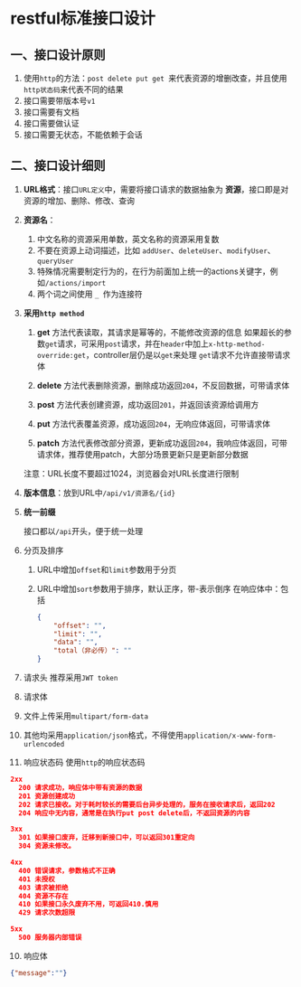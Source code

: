 # restful标准接口设计

## 一、接口设计原则

1. 使用`http`的方法：`post delete put get `来代表资源的增删改查，并且使用`http状态码`来代表不同的结果
2. 接口需要带版本号`v1`
3. 接口需要有文档
4. 接口需要做认证
5. 接口需要无状态，不能依赖于会话

## 二、接口设计细则

1. **URL格式**：接口`URL定义`中，需要将接口请求的数据抽象为 **资源**，接口即是对资源的增加、删除、修改、查询

2. **资源名**：
   
     1. 中文名称的资源采用单数，英文名称的资源采用复数
     2. 不要在资源上动词描述，比如 `addUser`、`deleteUser`、`modifyUser`、`queryUser`
     3. 特殊情况需要制定行为的，在行为前面加上统一的actions关键字，例如`/actions/import`
     4. 两个词之间使用 `_ `作为连接符
     
3. **采用`http method`**

	1. **get** 方法代表读取，其请求是幂等的，不能修改资源的信息
	   如果超长的参数`get`请求，可采用`post`请求，并在`header`中加上`x-http-method-override:get`，controller层仍是以`get`来处理
	`get`请求不允许直接带请求体
	
	2. **delete**  方法代表删除资源，删除成功返回`204`，不反回数据，可带请求体
	
	3. **post**  方法代表创建资源，成功返回`201`，并返回该资源给调用方
	
	4. **put**  方法代表覆盖资源，成功返回`204`，无响应体返回，可带请求体
	
	5. **patch**  方法代表修改部分资源，更新成功返回`204`，我响应体返回，可带请求体，推荐使用patch，大部分场景更新只是更新部分数据
	
	注意：URL长度不要超过1024，浏览器会对URL长度进行限制

4. **版本信息**：放到URL中`/api/v1/资源名/{id}`

5. **统一前缀**

	接口都以`/api`开头，便于统一处理

6. 分页及排序
   	 
   1. URL中增加`offset`和`limit`参数用于分页
   
   2. URL中增加`sort`参数用于排序，默认正序，带-表示倒序
      在响应体中：包括
   
        ```json
        {
        	"offset": "",
        	"limit": "",
        	"data": "",
        	"total（非必传）": ""
        }
        ```
   
7. 请求头
     推荐采用`JWT token`

8. 请求体

  1. 文件上传采用`multipart/form-data`
  2.  其他均采用`application/json`格式，不得使用`application/x-www-form-urlencoded`

9. 响应状态码
    使用`http`的响应状态码

  ```json
  2xx
  	200 请求成功，响应体中带有资源的数据
  	201 资源创建成功
  	202 请求已接收。对于耗时较长的需要后台异步处理的，服务在接收请求后，返回202
  	204 响应中无内容，通常是在执行put post delete后，不返回资源的内容
  
  3xx
  	301 如果接口废弃，迁移到新接口中，可以返回301重定向
  	304 资源未修改。
  
  4xx
  	400 错误请求，参数格式不正确
  	401 未授权
  	403 请求被拒绝
  	404 资源不存在
  	410 如果接口永久废弃不用，可返回410.慎用
  	429 请求次数超限
  
  5xx
  	500 服务器内部错误
  
  ```

10. 响应体

  ```json
  {"message":""}
  ```


